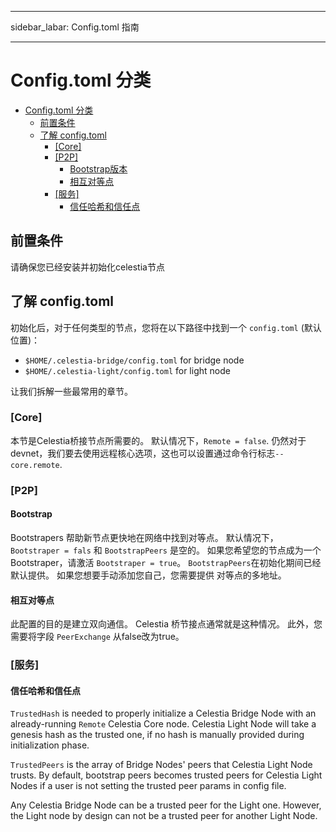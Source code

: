 - - -
sidebar_labar: Config.toml 指南
- - -

# Config.toml 分类

- [Config.toml 分类](#configtoml-breakdown)
  - [前置条件](#pre-requisites)
  - [了解 config.toml](#understanding-configtoml)
    - [[Core]](#core)
    - [[P2P]](#p2p)
      - [Bootstrap版本](#bootstrap)
      - [相互对等点](#mutual-peers)
    - [[服务]](#services)
      - [信任哈希和信任点](#trustedhash-and-trustedpeer)

## 前置条件

请确保您已经安装并初始化celestia节点

## 了解 config.toml

初始化后，对于任何类型的节点，您将在以下路径中找到一个 `config.toml` (默认位置)：

- `$HOME/.celestia-bridge/config.toml` for bridge node
- `$HOME/.celestia-light/config.toml` for light node

让我们拆解一些最常用的章节。

### [Core]

本节是Celestia桥接节点所需要的。 默认情况下，`Remote = false`. 仍然对于 devnet，我们要去使用远程核心选项，这也可以设置通过命令行标志`--core.remote`.

### [P2P]

#### Bootstrap

Bootstrapers 帮助新节点更快地在网络中找到对等点。 默认情况下， `Bootstraper = fals` 和 `BootstrapPeers` 是空的。 如果您希望您的节点成为一个Bootstraper，请激活 `Bootstraper = true`。 `BootstrapPeers`在初始化期间已经默认提供。 如果您想要手动添加您自己，您需要提供 对等点的多地址。

#### 相互对等点

此配置的目的是建立双向通信。 Celestia 桥节接点通常就是这种情况。 此外，您 需要将字段 `PeerExchange` 从false改为true。

### [服务]

#### 信任哈希和信任点

`TrustedHash` is needed to properly initialize a Celestia Bridge Node with an already-running `Remote` Celestia Core node. Celestia Light Node will take a genesis hash as the trusted one, if no hash is manually provided during initialization phase.

`TrustedPeers` is the array of Bridge Nodes' peers that Celestia Light Node trusts. By default, bootstrap peers becomes trusted peers for Celestia Light Nodes if a user is not setting the trusted peer params in config file.

Any Celestia Bridge Node can be a trusted peer for the Light one. However, the Light node by design can not be a trusted peer for another Light Node.
